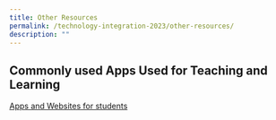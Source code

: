```yaml
---
title: Other Resources
permalink: /technology-integration-2023/other-resources/
description: ""
---
```

Commonly used Apps Used for Teaching and Learning
-------------------------------------------------

[Apps and Websites for students](https://docs.google.com/spreadsheets/d/1vf77uwsMA9fPapF7xIFF86-LQRsKjpYeMoRcUgO-KRU/edit?usp=sharing)